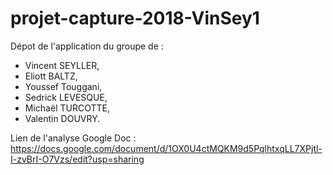 # projet-capture-2018-VinSey1
Dépot de l'application du groupe de :
- Vincent SEYLLER,
- Eliott BALTZ,
- Youssef Touggani,
- Sedrick LEVESQUE,
- Michaël TURCOTTE,
- Valentin DOUVRY.

Lien de l'analyse Google Doc : https://docs.google.com/document/d/1OX0U4ctMQKM9d5PqlhtxqLL7XPjtl-I-zvBrI-O7Vzs/edit?usp=sharing